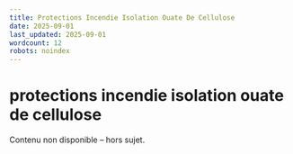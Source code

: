 ```yaml
---
title: Protections Incendie Isolation Ouate De Cellulose
date: 2025-09-01
last_updated: 2025-09-01
wordcount: 12
robots: noindex
---
```


# protections incendie isolation ouate de cellulose

Contenu non disponible – hors sujet.